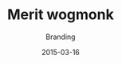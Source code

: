---
hero:
  heading: Our Portfolio.
  subheading: We Ensure Quality Design.
  image: /images/header/portfolio-folding-img.jpg
_bookshop_name: simple/portfolio-item
category: category-2
image: /images/portfolio/portfolio-img2.jpg
image_alt: Portfolio
date: '2015-03-16'
title: Merit wogmonk
subtitle: Branding
client: Mamur Beta
services: Branding, Marketing
project_url: '#'
content_blocks:
  - _bookshop_name: sections/gallery
    content: I had not long to wait before a stealthy sound apprised me of their nearness, and then a <br>war-bonneted, paint-streaked face was thrust cautiously around the shoulder of the cliff, and <br>savage eyes looked into mine. That he could see me in the dim light of the cave I was sure for <br>the early morning sun was falling full upon me through the opening.
    gallery_images: 
      - _bookshop_name: simple/gallery-image
        image: /images/portfolio/single-portfolio-img2.jpg
      - _bookshop_name: simple/gallery-image
        image: /images/portfolio/single-portfolio-img3.jpg
      - _bookshop_name: simple/gallery-image
        image: /images/portfolio/single-portfolio-img4.jpg
---